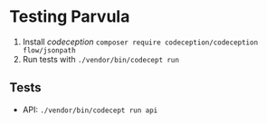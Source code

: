 # Testing Parvula

 1. Install *codeception* `composer require codeception/codeception flow/jsonpath`
 2. Run tests with `./vendor/bin/codecept run`


## Tests

 - API: `./vendor/bin/codecept run api`

